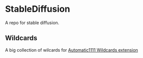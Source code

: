 # StableDiffusion
A repo for stable diffusion.

## Wildcards
A big collection of wilcards for [Automatic1111 Wildcards extension](https://github.com/AUTOMATIC1111/stable-diffusion-webui-wildcards "Wildcards Homepage")
